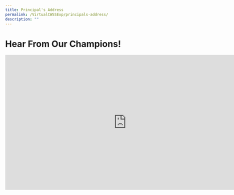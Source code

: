 ```yaml
---
title: Principal's Address
permalink: /VirtualCWSSExp/principals-address/
description: ""
---
```

Hear From Our Champions!
=======================



<iframe width="774" height="432" src="https://www.youtube.com/embed/DqJPv30If54" title="Virtual CWSS Experience: Principal's Address & Commonwealthians' Sharing" frameborder="0" allow="accelerometer; autoplay; clipboard-write; encrypted-media; gyroscope; picture-in-picture" allowfullscreen></iframe>
